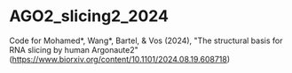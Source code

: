 # AGO2_slicing2_2024
Code for Mohamed*, Wang*, Bartel, &amp; Vos (2024), "The structural basis for RNA slicing by human Argonaute2" (https://www.biorxiv.org/content/10.1101/2024.08.19.608718)

